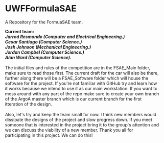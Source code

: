 # UWFFormulaSAE

A Repository for the FormuaSAE team.<br/>

<div>
 <b>
  Current team:<br/><i>Jarrod Resmondo (Computer and Electrical Engineering.)<br />
	 Cesar Santiago (Computer Science.)<br />
	 Josh Johnson (Mechanical Engineering.)<br />
	 Jordan Campbel (Computer Science.)<br />
	 Alan Ward (Computer Science).</i>
 </b><br /><br />
</div>

<div>
	The initial files and rules of the competition are in the FSAE_Main folder, make sure to read those first.
	The current draft for the car will also be there, further along there will be a FSAE_Software folder which will house the
software for the project. If you're not familiar with GitHub try and learn how it works because we intend to use it as our main workstation. If you want to mess around with any part of the repo make sure to create your own branch of the ArgoA master branch which is our current branch for the first itteration of the design.
	<br /><br />
	Also, let's try and keep the team small for now. I think new members would dissipate the designs of the project and slow progress down. If you meet someone that is interested in the project bring it to the group's attention and we can discuss the viability of a new member. Thank you all for participating in this project. We can do this!
</div>
